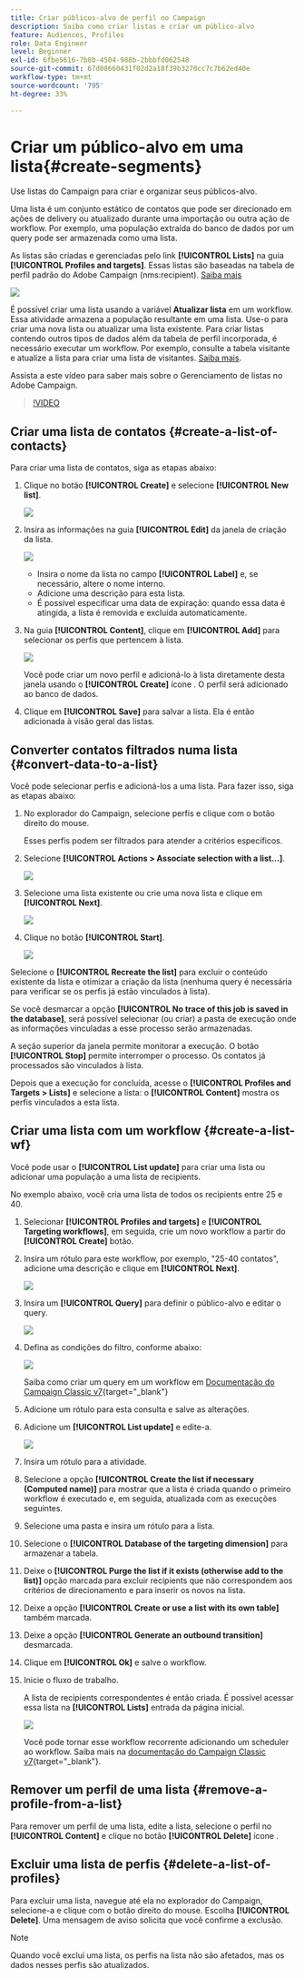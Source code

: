 ```yaml
---
title: Criar públicos-alvo de perfil no Campaign
description: Saiba como criar listas e criar um público-alvo
feature: Audiences, Profiles
role: Data Engineer
level: Beginner
exl-id: 6fbe5616-7b8b-4504-988b-2bbbfd062548
source-git-commit: 67d08660431f02d2a18f39b3270cc7c7b62ed40e
workflow-type: tm+mt
source-wordcount: '795'
ht-degree: 33%

---
```


# Criar um público-alvo em uma lista{#create-segments}

Use listas do Campaign para criar e organizar seus públicos-alvo.

Uma lista é um conjunto estático de contatos que pode ser direcionado em ações de delivery ou atualizado durante uma importação ou outra ação de workflow. Por exemplo, uma população extraída do banco de dados por um query pode ser armazenada como uma lista.

As listas são criadas e gerenciadas pelo link **[!UICONTROL Lists]** na guia **[!UICONTROL Profiles and targets]**. Essas listas são baseadas na tabela de perfil padrão do Adobe Campaign (nms:recipient). [Saiba mais](../dev/datamodel.md#ootb-profiles.md)

![](assets/list-dashboard.png)

É possível criar uma lista usando a variável **Atualizar lista** em um workflow. Essa atividade armazena a população resultante em uma lista. Use-o para criar uma nova lista ou atualizar uma lista existente. Para criar listas contendo outros tipos de dados além da tabela de perfil incorporada, é necessário executar um workflow. Por exemplo, consulte a tabela visitante e atualize a lista para criar uma lista de visitantes. [Saiba mais](#create-a-list-wf).

Assista a este vídeo para saber mais sobre o Gerenciamento de listas no Adobe Campaign.

>[!VIDEO](https://video.tv.adobe.com/v/334909?quality=12)


## Criar uma lista de contatos {#create-a-list-of-contacts}

Para criar uma lista de contatos, siga as etapas abaixo:

1. Clique no botão **[!UICONTROL Create]** e selecione **[!UICONTROL New list]**.

   ![](assets/new-list.png)

1. Insira as informações na guia **[!UICONTROL Edit]** da janela de criação da lista.

   ![](assets/list-details.png)

   * Insira o nome da lista no campo **[!UICONTROL Label]** e, se necessário, altere o nome interno.
   * Adicione uma descrição para esta lista.
   * É possível especificar uma data de expiração: quando essa data é atingida, a lista é removida e excluída automaticamente.


1. Na guia **[!UICONTROL Content]**, clique em **[!UICONTROL Add]** para selecionar os perfis que pertencem à lista.

   ![](assets/add-profiles-to-a-list.png)

   Você pode criar um novo perfil e adicioná-lo à lista diretamente desta janela usando o **[!UICONTROL Create]** ícone . O perfil será adicionado ao banco de dados.

1. Clique em **[!UICONTROL Save]** para salvar a lista. Ela é então adicionada à visão geral das listas.


## Converter contatos filtrados numa lista {#convert-data-to-a-list}

Você pode selecionar perfis e adicioná-los a uma lista. Para fazer isso, siga as etapas abaixo:

1. No explorador do Campaign, selecione perfis e clique com o botão direito do mouse.

   Esses perfis podem ser filtrados para atender a critérios específicos.

1. Selecione **[!UICONTROL Actions > Associate selection with a list...]**.

   ![](assets/add-selection-to-a-list.png)

1. Selecione uma lista existente ou crie uma nova lista e clique em **[!UICONTROL Next]**.

   ![](assets/select-the-list.png)

1. Clique no botão **[!UICONTROL Start]**.

   ![](assets/record-a-list.png)

Selecione o **[!UICONTROL Recreate the list]** para excluir o conteúdo existente da lista e otimizar a criação da lista (nenhuma query é necessária para verificar se os perfis já estão vinculados à lista).

Se você desmarcar a opção **[!UICONTROL No trace of this job is saved in the database]**, será possível selecionar (ou criar) a pasta de execução onde as informações vinculadas a esse processo serão armazenadas.

A seção superior da janela permite monitorar a execução. O botão **[!UICONTROL Stop]** permite interromper o processo. Os contatos já processados são vinculados à lista.

Depois que a execução for concluída, acesse o **[!UICONTROL Profiles and Targets > Lists]** e selecione a lista: o **[!UICONTROL Content]** mostra os perfis vinculados a esta lista.


## Criar uma lista com um workflow  {#create-a-list-wf}

Você pode usar o **[!UICONTROL List update]** para criar uma lista ou adicionar uma população a uma lista de recipients.

No exemplo abaixo, você cria uma lista de todos os recipients entre 25 e 40.

1. Selecionar **[!UICONTROL Profiles and targets]** e **[!UICONTROL Targeting workflows]**, em seguida, crie um novo workflow a partir do **[!UICONTROL Create]** botão.
1. Insira um rótulo para este workflow, por exemplo, &quot;25-40 contatos&quot;, adicione uma descrição e clique em **[!UICONTROL Next]**.

   ![](assets/targeting-wf-sample.png)

1. Insira um **[!UICONTROL Query]** para definir o público-alvo e editar o query.

   ![](assets/targeting-wf-edit-query.png)

1. Defina as condições do filtro, conforme abaixo:

   ![](assets/targeting-wf-age-filter.png)

   Saiba como criar um query em um workflow em [Documentação do Campaign Classic v7](https://experienceleague.adobe.com/docs/campaign-classic/using/automating-with-workflows/targeting-activities/query.html#creating-a-query){target=&quot;_blank&quot;}

1. Adicione um rótulo para esta consulta e salve as alterações.
1. Adicione um **[!UICONTROL List update]** e edite-a.

   ![](assets/list-update-activity.png)

1. Insira um rótulo para a atividade.
1. Selecione a opção **[!UICONTROL Create the list if necessary (Computed name)]** para mostrar que a lista é criada quando o primeiro workflow é executado e, em seguida, atualizada com as execuções seguintes.
1. Selecione uma pasta e insira um rótulo para a lista.
1. Selecione o **[!UICONTROL Database of the targeting dimension]** para armazenar a tabela.
1. Deixe o **[!UICONTROL Purge the list if it exists (otherwise add to the list)]** opção marcada para excluir recipients que não correspondem aos critérios de direcionamento e para inserir os novos na lista.
1. Deixe a opção **[!UICONTROL Create or use a list with its own table]** também marcada.
1. Deixe a opção **[!UICONTROL Generate an outbound transition]** desmarcada.
1. Clique em **[!UICONTROL Ok]** e salve o workflow.
1. Inicie o fluxo de trabalho.

   A lista de recipients correspondentes é então criada. É possível acessar essa lista na **[!UICONTROL Lists]** entrada da página inicial.

   ![](assets/access-new-list.png)

   Você pode tornar esse workflow recorrente adicionando um scheduler ao workflow. Saiba mais na [documentação do Campaign Classic v7](https://experienceleague.adobe.com/docs/campaign-classic/using/automating-with-workflows/flow-control-activities/scheduler.html){target=&quot;_blank&quot;}.

## Remover um perfil de uma lista {#remove-a-profile-from-a-list}

Para remover um perfil de uma lista, edite a lista, selecione o perfil no **[!UICONTROL Content]** e clique no botão **[!UICONTROL Delete]** ícone .

## Excluir uma lista de perfis {#delete-a-list-of-profiles}

Para excluir uma lista, navegue até ela no explorador do Campaign, selecione-a e clique com o botão direito do mouse. Escolha **[!UICONTROL Delete]**. Uma mensagem de aviso solicita que você confirme a exclusão.

>[!NOTE]
>
>Quando você exclui uma lista, os perfis na lista não são afetados, mas os dados nesses perfis são atualizados.
